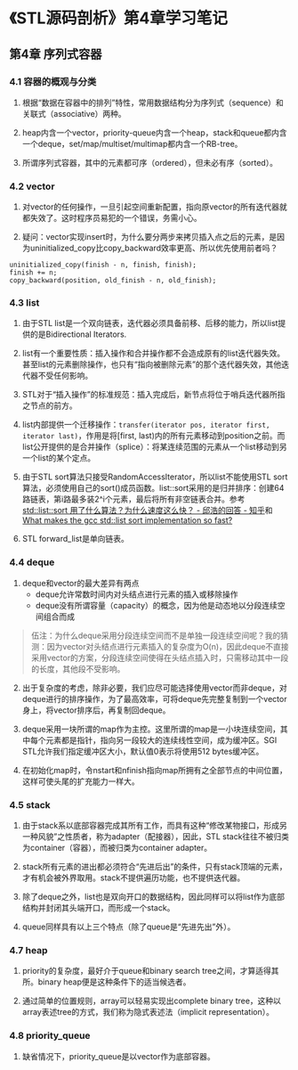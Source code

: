 # 《STL源码剖析》第4章学习笔记

## 第4章 序列式容器

### 4.1 容器的概观与分类

1. 根据“数据在容器中的排列”特性，常用数据结构分为序列式（sequence）和关联式（associative）两种。

2. heap内含一个vector，priority-queue内含一个heap，stack和queue都内含一个deque，set/map/multiset/multimap都内含一个RB-tree。

3. 所谓序列式容器，其中的元素都可序（ordered），但未必有序（sorted）。

### 4.2 vector

1. 对vector的任何操作，一旦引起空间重新配置，指向原vector的所有迭代器就都失效了。这时程序员易犯的一个错误，务需小心。

2. 疑问：vector实现insert时，为什么要分两步来拷贝插入点之后的元素，是因为uninitialized_copy比copy_backward效率更高、所以优先使用前者吗？
```
uninitialized_copy(finish - n, finish, finish);
finish += n;
copy_backward(position, old_finish - n, old_finish);
```

### 4.3 list

1. 由于STL list是一个双向链表，迭代器必须具备前移、后移的能力，所以list提供的是Bidirectional Iterators.

2. list有一个重要性质：插入操作和合并操作都不会造成原有的list迭代器失效。甚至list的元素删除操作，也只有“指向被删除元素”的那个迭代器失效，其他迭代器不受任何影响。

3. STL对于“插入操作”的标准规范：插入完成后，新节点将位于哨兵迭代器所指之节点的前方。

4. list内部提供一个迁移操作：`transfer(iterator pos, iterator first, iterator last)`，作用是将\[first, last)内的所有元素移动到position之前。而list公开提供的是合并操作（splice）：将某连续范围的元素从一个list移动到另一个list的某个定点。

5. 由于STL sort算法只接受RandomAccessIterator，所以list不能使用STL sort算法，必须使用自己的sort()成员函数。list::sort采用的是归并排序：创建64路链表，第i路最多装2^i个元素，最后将所有非空链表合并。参考[std::list::sort 用了什么算法？为什么速度这么快？ - 邱浩的回答 - 知乎](https://www.zhihu.com/question/31478115/answer/74892321)和[What makes the gcc std::list sort implementation so fast?](https://stackoverflow.com/questions/6728580/what-makes-the-gcc-stdlist-sort-implementation-so-fast)

6. STL forward_list是单向链表。

### 4.4 deque

1. deque和vector的最大差异有两点
    - deque允许常数时间内对头结点进行元素的插入或移除操作
    - deque没有所谓容量（capacity）的概念，因为他是动态地以分段连续空间组合而成

> 伍注：为什么deque采用分段连续空间而不是单独一段连续空间呢？我的猜测：因为vector对头结点进行元素插入的复杂度为O(n)，因此deque不直接采用vector的方案，分段连续空间使得在头结点插入时，只需移动其中一段的长度，其他段不受影响。

2. 出于复杂度的考虑，除非必要，我们应尽可能选择使用vector而非deque，对deque进行的排序操作，为了最高效率，可将deque先完整复制到一个vector身上，将vector排序后，再复制回deque。

3. deque采用一块所谓的map作为主控。这里所谓的map是一小块连续空间，其中每个元素都是指针，指向另一段较大的连续线性空间，成为缓冲区。SGI STL允许我们指定缓冲区大小，默认值0表示将使用512 bytes缓冲区。

4. 在初始化map时，令nstart和nfinish指向map所拥有之全部节点的中间位置，这样可使头尾的扩充能力一样大。

### 4.5 stack

1. 由于stack系以底部容器完成其所有工作，而具有这种“修改某物接口，形成另一种风貌”之性质者，称为adapter（配接器），因此，STL stack往往不被归类为container（容器），而被归类为container adapter。

2. stack所有元素的进出都必须符合“先进后出”的条件，只有stack顶端的元素，才有机会被外界取用。stack不提供遍历功能，也不提供迭代器。

3. 除了deque之外，list也是双向开口的数据结构，因此同样可以将list作为底部结构并封闭其头端开口，而形成一个stack。

4. queue同样具有以上三个特点（除了queue是“先进先出”外）。

### 4.7 heap

1. priority的复杂度，最好介于queue和binary search tree之间，才算适得其所。binary heap便是这种条件下的适当候选者。

2. 通过简单的位置规则，array可以轻易实现出complete binary tree，这种以array表述tree的方式，我们称为隐式表述法（implicit representation）。

### 4.8 priority_queue

1. 缺省情况下，priority_queue是以vector作为底部容器。

